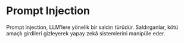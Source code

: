 # Prompt Injection
Prompt injection, LLM’lere yönelik bir saldırı türüdür. Saldırganlar, kötü amaçlı girdileri gizleyerek yapay zekâ sistemlerini manipüle eder.